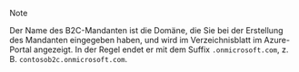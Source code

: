 > [!NOTE]
> Der Name des B2C-Mandanten ist die Domäne, die Sie bei der Erstellung des Mandanten eingegeben haben, und wird im Verzeichnisblatt im Azure-Portal angezeigt.  In der Regel endet er mit dem Suffix `.onmicrosoft.com`, z. B. `contosob2c.onmicrosoft.com`.
> 
> 



<!--HONumber=Feb17_HO2-->



